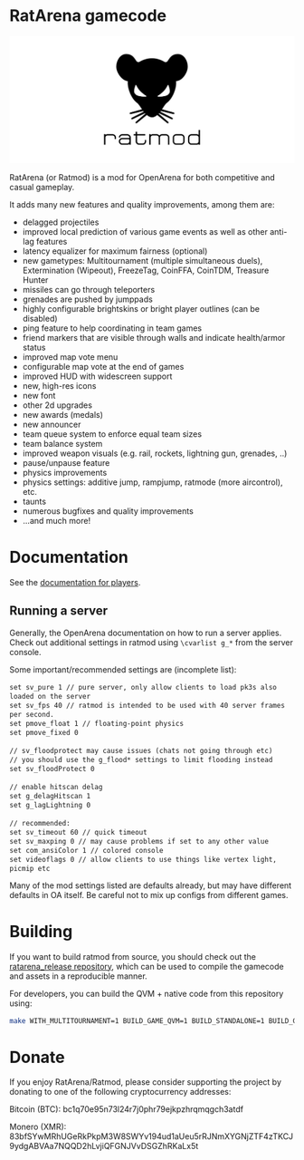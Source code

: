 # RatArena gamecode

![RatArena Logo](ratmod_logo.svg)

RatArena (or Ratmod) is a mod for OpenArena for both competitive and casual gameplay.

It adds many new features and quality improvements, among them are:

- delagged projectiles
- improved local prediction of various game events as well as other anti-lag features
- latency equalizer for maximum fairness (optional)
- new gametypes: Multitournament (multiple simultaneous duels), Extermination (Wipeout),
  FreezeTag, CoinFFA, CoinTDM, Treasure Hunter
- missiles can go through teleporters
- grenades are pushed by jumppads
- highly configurable brightskins or bright player outlines (can be disabled)
- ping feature to help coordinating in team games
- friend markers that are visible through walls and indicate health/armor status
- improved map vote menu
- configurable map vote at the end of games
- improved HUD with widescreen support
- new, high-res icons
- new font
- other 2d upgrades
- new awards (medals)
- new announcer
- team queue system to enforce equal team sizes
- team balance system
- improved weapon visuals (e.g. rail, rockets, lightning gun, grenades, ..)
- pause/unpause feature
- physics improvements
- physics settings: additive jump, rampjump, ratmode (more aircontrol), etc.
- taunts
- numerous bugfixes and quality improvements
- ...and much more!

# Documentation

See the [documentation for players](https://ratmod.github.io).

## Running a server

Generally, the OpenArena documentation on how to run a server applies.
Check out additional settings in ratmod using `\cvarlist g_*` from the server console.

Some important/recommended settings are (incomplete list):

```
set sv_pure 1 // pure server, only allow clients to load pk3s also loaded on the server
set sv_fps 40 // ratmod is intended to be used with 40 server frames per second.
set pmove_float 1 // floating-point physics
set pmove_fixed 0

// sv_floodprotect may cause issues (chats not going through etc)
// you should use the g_flood* settings to limit flooding instead
set sv_floodProtect 0 

// enable hitscan delag
set g_delagHitscan 1
set g_lagLightning 0

// recommended:
set sv_timeout 60 // quick timeout
set sv_maxping 0 // may cause problems if set to any other value
set com_ansiColor 1 // colored console
set videoflags 0 // allow clients to use things like vertex light, picmip etc
```

Many of the mod settings listed are defaults already, but may have different defaults in OA itself. Be careful not to mix up configs from different games.

# Building

If you want to build ratmod from source, you should check out
the [ratarena_release repository](https://github.com/rdntcntrl/ratarena_release), which can be used to compile the gamecode and assets in a reproducible manner.

For developers, you can build the QVM + native code from this repository using:

```sh
make WITH_MULTITOURNAMENT=1 BUILD_GAME_QVM=1 BUILD_STANDALONE=1 BUILD_GAME_SO=1 BUILD_MISSIONPACK=0
```

# Donate

If you enjoy RatArena/Ratmod, please consider supporting the project by donating to one of the following cryptocurrency addresses:

Bitcoin (BTC): bc1q70e95n73l24r7j0phr79ejkpzhrqmqgch3atdf

Monero (XMR): 83bfSYwMRhUGeRkPkpM3W8SWYv194ud1aUeu5rRJNmXYGNjZTF4zTKCJ9ydgABVAa7NQQD2hLvjiQFGNJVvDSGZhRKaLx5t


